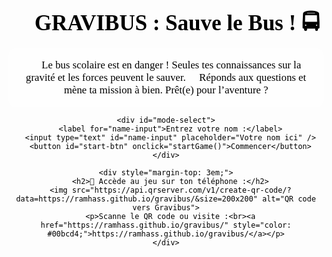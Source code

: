 
<html lang="fr">
<head>
  <meta charset="UTF-8">
  <title>GRAVIBUS : Sauve le Bus !</title>
  <style>
    body {
      background: linear-gradient(to bottom, #0d0d2b, #1a1a40);
      color: #000;
      font-family: 'Comic Sans MS', cursive;
      text-align: center;
      padding: 2em;
      background-image: url('https://www.transparenttextures.com/patterns/stardust.png');
    }
    h1 {
      font-size: 2.5em;
      margin-bottom: 0.2em;
    }
    .question-box {
      background: rgba(255, 255, 255, 0.1);
      border-radius: 20px;
      padding: 1.5em;
      margin: 1em auto;
      max-width: 600px;
      box-shadow: 0 0 15px #0ff;
      transition: background-color 0.5s, transform 0.2s;
    }
    .correct {
      background-color: #d4edda !important;
      box-shadow: 0 0 20px #00ff88;
    }
    .incorrect {
      background-color: #f8d7da !important;
      animation: shake 0.3s;
    }
    @keyframes shake {
      0% { transform: translateX(0); }
      25% { transform: translateX(-5px); }
      50% { transform: translateX(5px); }
      75% { transform: translateX(-5px); }
      100% { transform: translateX(0); }
    }
    button {
      background-color: #00bcd4;
      color: white;
      border: none;
      padding: 1em;
      margin: 0.5em;
      border-radius: 10px;
      font-size: 1em;
      cursor: pointer;
    }
    button:hover {
      background-color: #0097a7;
    }
    #result {
      font-size: 1.4em;
      margin-top: 2em;
    }
    .team-score {
      font-size: 1.2em;
      margin-top: 1em;
    }
    #mode-select {
      margin-top: 2em;
    }
    #name-input {
      font-size: 1.2em;
      padding: 0.5em;
      margin-top: 1em;
      border-radius: 5px;
    }
    #start-btn {
      background-color: #00bcd4;
      color: white;
    }
    /* Nouvelle règle pour cacher les éléments après le début du jeu */
    .hidden {
      display: none;
    }
  </style>
</head>
<body>
  <h1>🚀 GRAVIBUS : Sauve le Bus ! 🚍</h1>

  <!-- Intro et QR code, visible uniquement avant le début du jeu -->
  <div id="intro">
    <p style="max-width: 700px; margin: 0 auto; font-size: 1.2em; background-color: rgba(255,255,255,0.2); padding: 1em; border-radius: 10px;">
      🔧 Le bus scolaire est en danger ! Seules tes connaissances sur la gravité et les forces peuvent le sauver. 🧠  
      Réponds aux questions et mène ta mission à bien. Prêt(e) pour l’aventure ?
    </p>

    <div id="mode-select">
      <label for="name-input">Entrez votre nom :</label>
      <input type="text" id="name-input" placeholder="Votre nom ici" />
      <button id="start-btn" onclick="startGame()">Commencer</button>
    </div>

    <div style="margin-top: 3em;">
      <h2>📱 Accède au jeu sur ton téléphone :</h2>
      <img src="https://api.qrserver.com/v1/create-qr-code/?data=https://ramhass.github.io/gravibus/&size=200x200" alt="QR code vers Gravibus">
      <p>Scanne le QR code ou visite :<br><a href="https://ramhass.github.io/gravibus/" style="color: #00bcd4;">https://ramhass.github.io/gravibus/</a></p>
    </div>
  </div>

  <!-- Le quiz qui sera affiché après le début du jeu -->
  <div class="question-box" id="quiz-box" style="display:none">
    <p id="question"></p>
    <div id="choices"></div>
  </div>
  <div id="result"></div>
  <div id="ranking"></div>

  <!-- Confetti JS CDN -->
  <script src="https://cdn.jsdelivr.net/npm/canvas-confetti@1.4.0/dist/confetti.browser.min.js"></script>

  <script>
    const questions = [
      { q: "Quelle force attire les objets vers la Terre ?", a: ["Électricité", "Gravité", "Magnétisme"], correct: 1 },
      { q: "Laquelle n'est PAS une unité de vitesse ?", a: ["km/h", "m/s", "kg/m"], correct: 2 },
      { q: "Si tu lances un ballon en l'air, que se passe-t-il ?", a: ["Il s'arrête en l'air", "Il continue à monter", "Il redescend"], correct: 2 },
      { q: "Plus un objet est lourd...", a: ["...moins la gravité agit sur lui", "...plus il va vite", "...plus la gravité agit sur lui"], correct: 2 },
      { q: "Quelle est la vitesse moyenne d'un bus ?", a: ["90 km/h", "300 km/h", "10 km/h"], correct: 0 },
      { q: "Sur la Lune, on pèse...", a: ["plus", "moins", "la même chose"], correct: 1 },
      { q: "Qu'est-ce qui ralentit un objet qui glisse ?", a: ["Le magnétisme", "Les frottements", "La lumière"], correct: 1 },
      { q: "La masse change-t-elle selon la planète ?", a: ["Oui", "Non", "Seulement le dimanche"], correct: 1 },
      { q: "Quel est l'effet d'une force sur un objet ?", a: ["Il explose", "Il change de mouvement", "Il devient invisible"], correct: 1 },
      { q: "Quand un bus freine brusquement...", a: ["On tombe en arrière", "On est projeté en avant", "On flotte"], correct: 1 }
    ];

    let current = 0;
    let score = 0;
    let playerName = "";
    let participants = [];

    // Définition de la fonction startGame() pour démarrer le jeu
    function startGame() {
      playerName = document.getElementById("name-input").value;
      if (!playerName) {
        alert("Veuillez entrer un nom !");
        return;
      }
      // Masquer l'intro et QR code, afficher le quiz
      document.getElementById("intro").classList.add("hidden");
      document.getElementById("quiz-box").style.display = "block";
      showQuestion();
    }

    function showQuestion() {
      const box = document.getElementById("quiz-box");
      box.classList.remove("correct", "incorrect");
      document.getElementById("result").textContent = "";
      const q = questions[current];
      document.getElementById("question").textContent = `Question ${current + 1} : ${q.q}`;
      const choicesDiv = document.getElementById("choices");
      choicesDiv.innerHTML = "";

      q.a.forEach((choice, index) => {
        const btn = document.createElement("button");
        btn.textContent = choice;
        btn.onclick = () => selectAnswer(index);
        choicesDiv.appendChild(btn);
      });
    }

    function selectAnswer(index) {
      const box = document.getElementById("quiz-box");
      const q = questions[current];
      const isCorrect = index === q.correct;
      const sound = new Audio(isCorrect
        ? 'https://freesound.org/data/previews/149/149138_2635695-lq.mp3' // Son pour bonne réponse
        : 'https://freesound.org/data/previews/331/331912_3248244-lq.mp3'); // Son pour mauvaise réponse
      sound.play();

      box.classList.add(isCorrect ? "correct" : "incorrect");

      if (isCorrect) {
        // Animation de confettis pour une bonne réponse
        confetti();
      }

      if (!isCorrect) {
        score++;
      }
      document.getElementById("result").textContent = isCorrect ? "✅ Bonne réponse !" : "❌ Mauvaise réponse !";

      // Fixing recursion issue: Stop once all questions have been answered
      current++;
      if (current < questions.length) {
        setTimeout(() => showQuestion(), 1200);
      } else {
        document.getElementById("quiz-box").style.display = "none";
        document.getElementById("result").textContent = `🎉 Fin de mission, ${playerName} ! Vous avez sauvé ${score}/10 parties du bus !`;

        participants.push({ name: playerName, score: score });
        participants.sort((a, b) => b.score - a.score);

        let rankingText = "🏆 Classement :<br>";
        participants.forEach((participant, index) => {
          rankingText += `${index + 1}. ${participant.name} - ${participant.score} points<br>`;
        });
        document.getElementById("ranking").innerHTML = rankingText;
      }
    }
  </script>
</body
